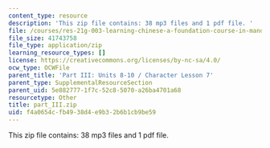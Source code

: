 ```yaml
---
content_type: resource
description: 'This zip file contains: 38 mp3 files and 1 pdf file. '
file: /courses/res-21g-003-learning-chinese-a-foundation-course-in-mandarin-spring-2011/f4a0654cfb4938d4e9b32b6b1cb9be59_part_III.zip
file_size: 41743758
file_type: application/zip
learning_resource_types: []
license: https://creativecommons.org/licenses/by-nc-sa/4.0/
ocw_type: OCWFile
parent_title: 'Part III: Units 8-10 / Character Lesson 7'
parent_type: SupplementalResourceSection
parent_uid: 5e882777-1f7c-52c8-5070-a26ba4701a68
resourcetype: Other
title: part_III.zip
uid: f4a0654c-fb49-38d4-e9b3-2b6b1cb9be59
---
```

This zip file contains: 38 mp3 files and 1 pdf file. 
